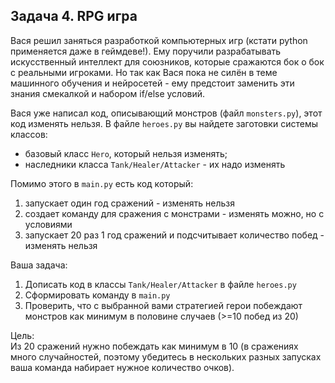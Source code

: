 ## Задача 4. RPG игра

Вася решил заняться разработкой компьютерных игр (кстати python применяется даже в геймдеве!).
Ему поручили разрабатывать искусственный интеллект для союзников, которые сражаются бок о бок с реальными игроками.
Но так как Вася пока не силён в теме машинного обучения и нейросетей - ему предстоит заменить эти знания смекалкой и набором if/else 
условий.

Вася уже написал код, описывающий монстров (файл `monsters.py`), этот код изменять нельзя.
В файле `heroes.py` вы найдете заготовки системы классов: 
 - базовый класс `Hero`, который нельзя изменять;
 - наследники класса `Tank/Healer/Attacker` - их надо изменять

Помимо этого в `main.py` есть код который:
1) запускает один год сражений - изменять нельзя
2) создает команду для сражения с монстрами - изменять можно, но с условиями
3) запускает 20 раз 1 год сражений и подсчитывает количество побед - изменять нельзя

Ваша задача:
1) Дописать код в классы `Tank/Healer/Attacker` в файле `heroes.py`
2) Сформировать команду в `main.py`
3) Проверить, что с выбранной вами стратегией герои побеждают монстров как минимум в половине случаев (>=10 побед из 20)

Цель:  
Из 20 сражений нужно побеждать как минимум в 10 (в сражениях много случайностей, поэтому убедитесь в нескольких разных запусках ваша 
команда набирает нужное количество очков).

